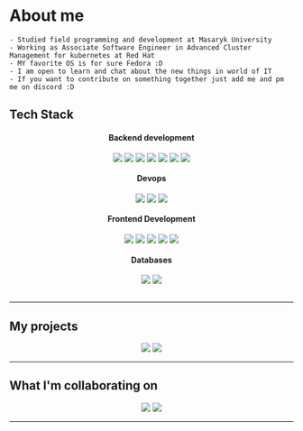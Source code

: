 # About me
<p>

    - Studied field programming and development at Masaryk University
    - Working as Associate Software Engineer in Advanced Cluster Management for kubernetes at Red Hat
    - MY favorite OS is for sure Fedora :D
    - I am open to learn and chat about the new things in world of IT
    - If you want to contribute on something together just add me and pm me on discord :D
</p>

## Tech Stack

<div align="center">
    <div >
      <h4> Backend development </h4>
      <img align=top src="https://img.shields.io/badge/Python-3776AB?style=for-the-badge&logo=python&logoColor=white" />
      <img align=top src="https://img.shields.io/badge/Java-ED8B00?style=for-the-badge&logo=openjdk&logoColor=white" />
      <img align=top src="https://img.shields.io/badge/C%23-239120?style=for-the-badge&logo=c-sharp&logoColor=white" />
      <img align=top src="https://img.shields.io/badge/TypeScript-3178C6.svg?style=for-the-badge&logo=TypeScript&logoColor=white" />
      <img align=top src="https://img.shields.io/badge/C-A8B9CC.svg?style=for-the-badge&logo=C&logoColor=black" />
      <img align=top src="https://img.shields.io/badge/GNU%20Bash-4EAA25.svg?style=for-the-badge&logo=GNU-Bash&logoColor=white" />
      <img align=top src="https://img.shields.io/badge/Go-%2300ADD8.svg?style=for-the-badge&logo=go&logoColor=white" />
    </div>
    <div >
      <h4> Devops </h4>
      <img align=top src="https://img.shields.io/badge/Docker-2496ED.svg?style=for-the-badge&logo=Docker&logoColor=white" />
      <img align=top src="https://img.shields.io/badge/Git-F05032?style=for-the-badge&logo=git&logoColor=white" />
      <img align=top src="https://img.shields.io/badge/Kubernetes-326CE5?style=for-the-badge&logo=kubernetes&logoColor=fff" />
    </div>
    <div >
      <h4> Frontend Development </h4>
      <img align=top src="https://img.shields.io/badge/React-61DAFB.svg?style=for-the-badge&logo=React&logoColor=black" />
      <img align=top src="https://img.shields.io/badge/Tailwind%20CSS-06B6D4.svg?style=for-the-badge&logo=Tailwind-CSS&logoColor=white" />
      <img align=top src="https://img.shields.io/badge/HTML5-E34F26.svg?style=for-the-badge&logo=HTML5&logoColor=white" />
      <img align=top src="https://img.shields.io/badge/CSS3-1572B6.svg?style=for-the-badge&logo=CSS3&logoColor=white" />
      <img align=top src="https://img.shields.io/badge/Flask-000000.svg?style=for-the-badge&logo=Flask&logoColor=white" />
    </div>
    <div >
      <h4> Databases </h4>
      <img align=top src="https://img.shields.io/badge/SQLite-003B57.svg?style=for-the-badge&logo=SQLite&logoColor=white" />
      <img align=top src="https://img.shields.io/badge/PostgreSQL-316192?style=for-the-badge&logo=postgresql&logoColor=white" />
    </div>
  </div>

<br/>
<hr/>


## My projects

<div align="center">
<a href="https://github.com/falconizmi/class-tasker"><img src="https://github-readme-stats.vercel.app/api/pin/?username=falconizmi&repo=class-tasker&border_color=7F3FBF&bg_color=0D1117&title_color=C9D1D9&text_color=8B949E&icon_color=7F3FBF"/></a>
<a href="https://github.com/falconizmi/average-grade-calculator"><img src="https://github-readme-stats.vercel.app/api/pin/?username=falconizmi&repo=average-grade-calculator&border_color=7F3FBF&bg_color=0D1117&title_color=C9D1D9&text_color=8B949E&icon_color=7F3FBF"/></a>
</div>
<hr/>

## What I'm collaborating on

<div align="center">
<a href="https://github.com/teemtee/tmt"><img src="https://github-readme-stats.vercel.app/api/pin/?username=teemtee&repo=tmt&border_color=7F3FBF&bg_color=0D1117&title_color=C9D1D9&text_color=8B949E&icon_color=7F3FBF"/></a>
<a href="https://github.com/backube/volsync"><img src="https://github-readme-stats.vercel.app/api/pin/?username=backube&repo=volsync&border_color=7F3FBF&bg_color=0D1117&title_color=C9D1D9&text_color=8B949E&icon_color=7F3FBF"/></a>

</div>
<hr/>
<!-- 
## My statistics
<a> 
    <a href="https://github.com/falconizmi"><img alt="Falconizmi's Github Stats" src="https://denvercoder1-github-readme-stats.vercel.app/api?username=falconizmi&show_icons=true&count_private=true&theme=react&border_color=7F3FBF&bg_color=0D1117&title_color=F85D7F&icon_color=F8D866" height="192px" width="49.5%"/></a>
    <a href="https://github.com/falconizmi">
        <img src="https://github-readme-streak-stats.herokuapp.com/?user=falconizmi&theme=radical&border=7F3FBF&background=0D1117" alt="Falconizmi's GitHub streak"/>
    </a>
</a>
 -->
